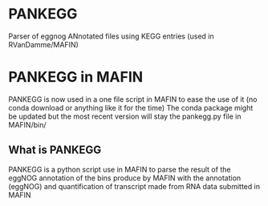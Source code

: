 # PANKEGG
Parser of eggnog ANnotated files using KEGG entries (used in RVanDamme/MAFIN)

# PANKEGG in MAFIN
PANKEGG is now used in a one file script in MAFIN to ease the use of it (no conda download or anything like it for the time)
The conda package might be updated but the most recent version will stay the pankegg.py file in MAFIN/bin/

## What is PANKEGG
PANKEGG is a python script use in MAFIN to parse the result of the eggNOG annotation of the bins produce by MAFIN with the annotation (eggNOG) and quantification of transcript made from RNA data submitted in MAFIN

